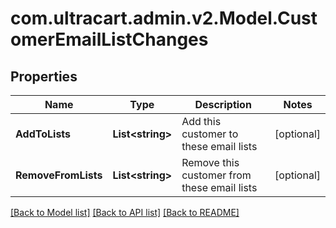 
# com.ultracart.admin.v2.Model.CustomerEmailListChanges

## Properties

Name | Type | Description | Notes
------------ | ------------- | ------------- | -------------
**AddToLists** | **List&lt;string&gt;** | Add this customer to these email lists | [optional] 
**RemoveFromLists** | **List&lt;string&gt;** | Remove this customer from these email lists | [optional] 

[[Back to Model list]](../README.md#documentation-for-models)
[[Back to API list]](../README.md#documentation-for-api-endpoints)
[[Back to README]](../README.md)


